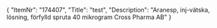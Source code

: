 {
  "ItemNr": "174407",
  "Title": "test",
  "Description": "Aranesp, inj-vätska, lösning, förfylld spruta 40 mikrogram Cross Pharma AB"
}